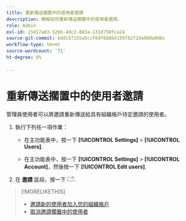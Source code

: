 ```yaml
---
title: 重新傳送擱置中的使用者邀請
description: 瞭解如何重新傳送擱置中的使用者邀請。
role: Admin
exl-id: 15d17a03-526b-4dc2-883a-131d750fca24
source-git-commit: bddc57155a5ccf64f6b864159f82f2da9b0a0d8c
workflow-type: tm+mt
source-wordcount: '71'
ht-degree: 0%

---
```


# 重新傳送擱置中的使用者邀請

管理員使用者可以將邀請重新傳送給具有組織帳戶待定邀請的使用者。

1. 執行下列任一項作業：

   * 在主功能表中，按一下 **[!UICONTROL Settings]** > **[!UICONTROL Users]**.

   * 在主功能表中，按一下 **[!UICONTROL Settings]** > **[!UICONTROL Account]**，然後按一下 **[!UICONTROL Edit users]**.

1. 在 **邀請** 區段，按一下 ![重新傳送](/help/dsp/assets/resend.png).

>[!MORELIKETHIS]
>
>* [邀請新的使用者加入您的組織帳戶](user-invite.md)
>* [取消邀請擱置中的使用者](user-uninvite.md)

<!-- >* [Edit User Permissions or Delete a User](user-edit.md) -->
